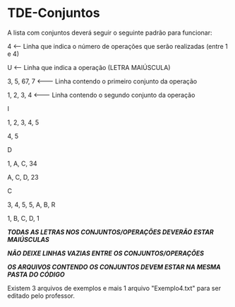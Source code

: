 # TDE-Conjuntos

A lista com conjuntos deverá seguir o seguinte padrão para funcionar:

4                         <-- Linha que indica o número de operações que serão realizadas (entre 1 e 4)

U                         <-- Linha que indica a operação (LETRA MAIÚSCULA)

3, 5, 67, 7               <--- Linha contendo o primeiro conjunto da operação

1, 2, 3, 4                <--- Linha contendo o segundo conjunto da operação

I

1, 2, 3, 4, 5

4, 5

D

1, A, C, 34

A, C, D, 23

C

3, 4, 5, 5, A, B, R

1, B, C, D, 1

***TODAS AS LETRAS NOS CONJUNTOS/OPERAÇÕES DEVERÃO ESTAR MAIÚSCULAS***

***NÃO DEIXE LINHAS VAZIAS ENTRE OS CONJUNTOS/OPERAÇÕES***

***OS ARQUIVOS CONTENDO OS CONJUNTOS DEVEM ESTAR NA MESMA PASTA DO CÓDIGO***

Existem 3 arquivos de exemplos e mais 1 arquivo "Exemplo4.txt" para ser editado pelo professor.
